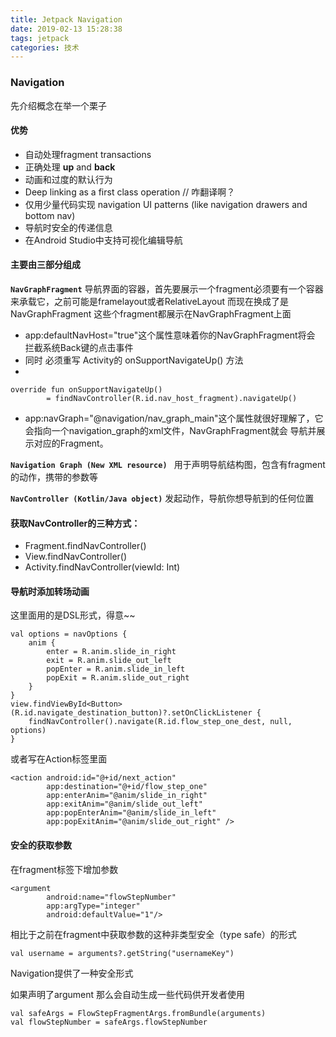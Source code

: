 ```yaml
---
title: Jetpack Navigation
date: 2019-02-13 15:28:38
tags: jetpack
categories: 技术
---
```


### Navigation

先介绍概念在举一个栗子

#### 优势

* 自动处理fragment transactions
* 正确处理 **up** and **back**
* 动画和过度的默认行为
* Deep linking as a first class operation // 咋翻译啊？
* 仅用少量代码实现 navigation UI patterns (like navigation drawers and bottom nav)
* 导航时安全的传递信息
* 在Android Studio中支持可视化编辑导航

#### 主要由三部分组成

**`NavGraphFragment`** 导航界面的容器，首先要展示一个fragment必须要有一个容器来承载它，之前可能是framelayout或者RelativeLayout 而现在换成了是 NavGraphFragment 这些个fragment都展示在NavGraphFragment上面

* app:defaultNavHost="true"这个属性意味着你的NavGraphFragment将会 拦截系统Back键的点击事件 
* 同时 必须重写 Activity的 onSupportNavigateUp() 方法
* 
```
override fun onSupportNavigateUp()
        = findNavController(R.id.nav_host_fragment).navigateUp()
```

* app:navGraph="@navigation/nav_graph_main"这个属性就很好理解了，它会指向一个navigation_graph的xml文件，NavGraphFragment就会 导航并展示对应的Fragment。

**`Navigation Graph (New XML resource) `** 用于声明导航结构图，包含有fragment的动作，携带的参数等

**`NavController (Kotlin/Java object)`** 发起动作，导航你想导航到的任何位置

#### 获取NavController的三种方式：

* Fragment.findNavController()
* View.findNavController()
* Activity.findNavController(viewId: Int)

#### 导航时添加转场动画
 这里面用的是DSL形式，得意~~

```
val options = navOptions {
    anim {
        enter = R.anim.slide_in_right
        exit = R.anim.slide_out_left
        popEnter = R.anim.slide_in_left
        popExit = R.anim.slide_out_right
    }
}
view.findViewById<Button>(R.id.navigate_destination_button)?.setOnClickListener {
    findNavController().navigate(R.id.flow_step_one_dest, null, options)
}
```
或者写在Action标签里面

```
<action android:id="@+id/next_action"
        app:destination="@+id/flow_step_one"
        app:enterAnim="@anim/slide_in_right"
        app:exitAnim="@anim/slide_out_left"
        app:popEnterAnim="@anim/slide_in_left"
        app:popExitAnim="@anim/slide_out_right" />
```

#### 安全的获取参数

在fragment标签下增加参数

```
<argument
        android:name="flowStepNumber"
        app:argType="integer"
        android:defaultValue="1"/>
```

相比于之前在fragment中获取参数的这种非类型安全（type safe）的形式

```
val username = arguments?.getString("usernameKey")
```

Navigation提供了一种安全形式

如果声明了argument 那么会自动生成一些代码供开发者使用

```
val safeArgs = FlowStepFragmentArgs.fromBundle(arguments)
val flowStepNumber = safeArgs.flowStepNumber
```

